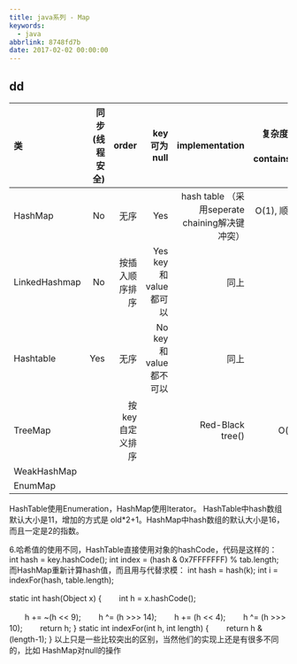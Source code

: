 ```yaml
---
title: java系列 - Map
keywords:
  - java
abbrlink: 8748fd7b
date: 2017-02-02 00:00:00
---
```


## dd

| 类            | 同步(线程安全) | order            | key可为null | implementation |  复杂度：增删改查，containsValue |  其他语言 |
| :--------     | --------:      | --------:        | --------:   |   --------:    |   --------:     | :--:      |
| HashMap       | No             |  无序            | Yes         | hash table （采用seperate chaining解决键冲突）    |  O(1), 顺序查找O(n)   | redis的字典
| LinkedHashmap | No             |  按插入顺序排序  | Yes  key和value都可以       | 同上     |
| Hashtable     | Yes            |  无序            | No  key和value都不可以        | 同上     |
| TreeMap       |                |  按key自定义排序 |             | Red-Black tree() |   O(log n),  |
| WeakHashMap   | | | |
| EnumMap   | | | |





HashTable使用Enumeration，HashMap使用Iterator。
HashTable中hash数组默认大小是11，增加的方式是 old*2+1。HashMap中hash数组的默认大小是16，而且一定是2的指数。

6.哈希值的使用不同，HashTable直接使用对象的hashCode，代码是这样的：
int hash = key.hashCode();
int index = (hash & 0x7FFFFFFF) % tab.length;
而HashMap重新计算hash值，而且用与代替求模：
int hash = hash(k);
int i = indexFor(hash, table.length);

static int hash(Object x) {
　　int h = x.hashCode();

　　h += ~(h << 9);
　　h ^= (h >>> 14);
　　h += (h << 4);
　　h ^= (h >>> 10);
　　return h;
}
static int indexFor(int h, int length) {
　　return h & (length-1);
}
以上只是一些比较突出的区别，当然他们的实现上还是有很多不同的，比如
HashMap对null的操作

